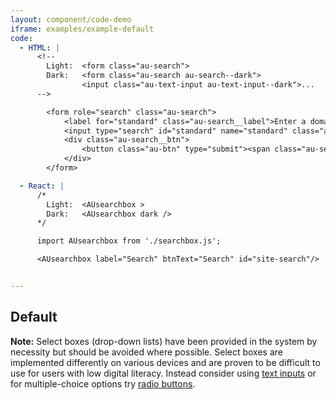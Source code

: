 ```yaml
---
layout: component/code-demo
iframe: examples/example-default
code:
  - HTML: |
      <!--
        Light:  <form class="au-search">
        Dark:   <form class="au-search au-search--dark">
                <input class="au-text-input au-text-input--dark">...
      -->

        <form role="search" class="au-search">
            <label for="standard" class="au-search__label">Enter a domain</label>
            <input type="search" id="standard" name="standard" class="au-text-input"/>
            <div class="au-search__btn">
                <button class="au-btn" type="submit"><span class="au-search__submit-btn-text">Search</span></button>
            </div>
        </form>

  - React: |
      /*
        Light:  <AUsearchbox >
        Dark:   <AUsearchbox dark />
      */

      import AUsearchbox from './searchbox.js';

      <AUsearchbox label="Search" btnText="Search" id="site-search"/>


---
```

## Default

**Note:** Select boxes (drop-down lists) have been provided in the system by necessity but should be avoided where possible. Select boxes are implemented differently on various devices and are proven to be difficult to use for users with low digital literacy. Instead consider using [text inputs](/components/text-inputs/) or for multiple-choice options try [radio buttons](/components/control-input/#radio).
